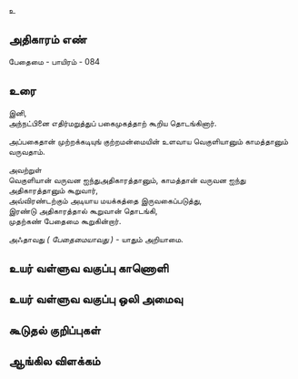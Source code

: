 உ


## அதிகாரம் எண்

பேதைமை - பாயிரம் - 084	
## உரை

இனி,  
அந்நட்பினை எதிர்மறுத்துப் பகைமுகத்தாற் கூறிய தொடங்கினார். 

அப்பகைதான் முற்றக்கடியுங் குற்றமன்மையின் உளவாய வெகுளியானும் காமத்தானும் வருவதாம்.  

அவற்றுள்  
வெகுளியான் வருவன ஐந்துஅதிகாரத்தானும்,
காமத்தான் வருவன ஐந்து அதிகாரத்தானும் கூறுவார்,  
அவ்விரண்டற்கும் அடியாய மயக்கத்தை இருவகைப்படுத்து,  
இரண்டு அதிகாரத்தால் கூறுவான் தொடங்கி,  
முதற்கண் பேதைமை கூறுகின்றார். 

அஃதாவது _( பேதைமையாவது )_ - யாதும் அறியாமை.


## உயர் வள்ளுவ வகுப்பு காணொளி


## உயர் வள்ளுவ வகுப்பு ஒலி அமைவு 


## கூடுதல் குறிப்புகள்


## ஆங்கில விளக்கம்

